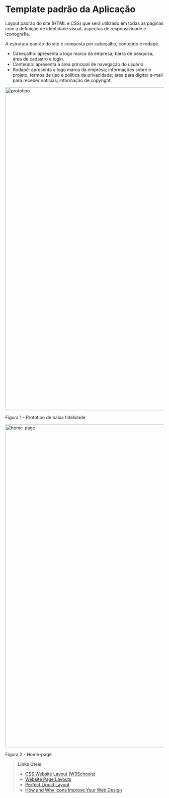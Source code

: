 # Template padrão da Aplicação

Layout padrão do site (HTML e CSS) que será utilizado em todas as páginas com a definição de identidade visual, aspectos de responsividade e iconografia.

A estrutura padrão do site é composta por cabeçalho, conteúdo e rodapé.

- Cabeçalho: apresenta a logo marca da empresa; barra de pesquisa; área de cadastro e login.
- Conteúdo: apresenta a área principal de navegação do usuário.
- Rodapé: apresenta a logo marca da empresa; informações sobre o projeto, termos de uso e política de privacidade; área para digitar e-mail para receber notícias; informação de copyright.

<img width="1024" alt="prototipo" src="https://github.com/ICEI-PUC-Minas-PMV-ADS/pmv-ads-2023-2-e1-proj-web-t14-pmv-ads-2023-2-e1-ProjCatalogoMercado/assets/145761508/e69584a4-75fb-4dfd-a824-072fe276ba69">

Figura 1 - Protótipo de baixa fidelidade

<img width="1024" alt="home-page" src="https://github.com/ICEI-PUC-Minas-PMV-ADS/pmv-ads-2023-2-e1-proj-web-t14-pmv-ads-2023-2-e1-ProjCatalogoMercado/assets/145761508/60dba721-68ed-49c6-8a57-eccda62b5fa2">

Figura 2 - Home-page




> **Links Úteis**:
>
> - [CSS Website Layout (W3Schools)](https://www.w3schools.com/css/css_website_layout.asp)
> - [Website Page Layouts](http://www.cellbiol.com/bioinformatics_web_development/chapter-3-your-first-web-page-learning-html-and-css/website-page-layouts/)
> - [Perfect Liquid Layout](https://matthewjamestaylor.com/perfect-liquid-layouts)
> - [How and Why Icons Improve Your Web Design](https://usabilla.com/blog/how-and-why-icons-improve-you-web-design/)
